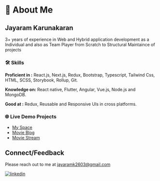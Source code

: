 # 🚀 About Me

## Jayaram Karunakaran

3+ years of experience in Web and Hybrid application development as a Individual and also as Team Player from Scratch to Structural Maintaince of projects

### 🛠 Skills

**Proficient in :**  React.js, Next.js, Redux, Bootstrap, Typescript, Tailwind Css, HTML, SCSS, Storybook, Rollup, Git.

**Knowledge on:** React native, Flutter, Angular, Vue.js, Node.js and MongoDB.

**Good at :** Redux, Reusable and Responsive UIs in cross platforms.

### 🌐 Live Demo Projects

 - [My Space](https://my-space-jayjarvis.vercel.app)
 - [Movie Blog](https://movies-blog-jayjarvis.vercel.app/)
 - [Movie Stream](https://movie-stream-jayjarvis.vercel.app)

## Connect/Feedback

Please reach out to me at jayaramk2603@gmail.com

[![linkedin](https://img.shields.io/badge/linkedin-0A66C2?style=for-the-badge&logo=linkedin&logoColor=white)](https://www.linkedin.com/in/jayaram-karunakaran/)
